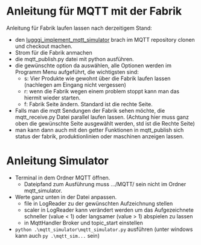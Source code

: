 # Anleitung für MQTT mit der Fabrik

Anleitung für Fabrik laufen lassen nach derzeitigem Stand:

* den [lugggi_implement_mqtt_simulator](https://github.tik.uni-stuttgart.de/IAS-MiniFactory/MQTT/tree/lugggi_implement_mqtt_simulator) brach im MQTT repository clonen und checkout machen.
* Strom für die Fabrik anmachen
* die mqtt_publish.py datei mit python ausführen.
* die gewünschte option da auswählen, alle Optionen werden im Programm Menu aufgeführt, die wichtigsten sind:
  * s: Vier Produkte wie gewohnt über die Fabrik laufen lassen (nachlegen am Eingang nicht vergessen)
  * r: wenn die Fabrik wegen einem problem stoppt kann man das hiermit wieder starten.
  * f: Fabrik Seite ändern. Standard ist die rechte Seite.
* Falls  man die mqtt Sendungen der Fabrik sehen möchte, die mqtt_receive.py Datei parallel laufen lassen. (Achtung hier muss ganz oben die gewünschte Seite ausgewählt werden, std ist die Rechte Seite)
* man kann dann auch mit den getter Funktionen in mqtt_publish sich status der fabrik, produktionlinien oder maschinen anzeigen lassen.

# Anleitung Simulator

* Terminal in dem Ordner MQTT öffnen.
  * Dateipfand zum Ausführung muss .../MQTT/ sein nicht im Ordner mqtt_simulator.
* Werte ganz unten in der Datei anpassen.
  * file in LogReader zu der gewünschten Aufzeichnung stellen
  * scaler in LogReader kann verändert werden um das Aufgezeichnete schneller (value < 1) oder langsamer (value > 1) abspielen zu lassen
  * in MqttHandler Broker und topic_start einstellen
* `python .\mqtt_simulator\mqtt_simulator.py` ausführen (unter windows kann auch `py .\mqtt_sim...` sein)
